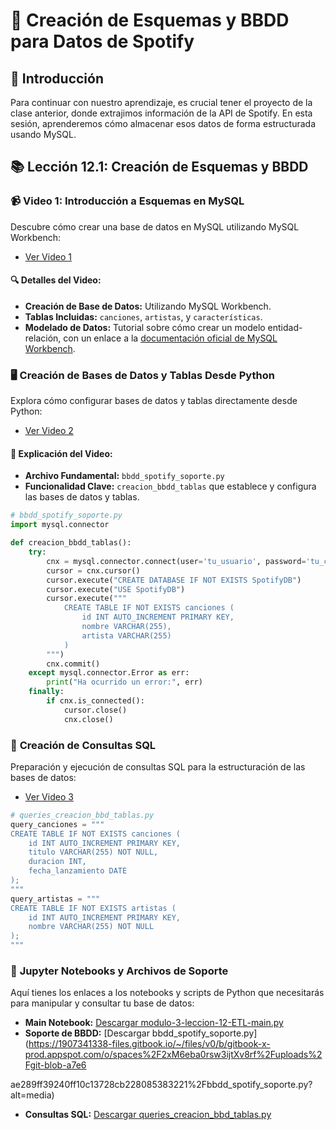 # 🎼 Creación de Esquemas y BBDD para Datos de Spotify

## 🌟 Introducción
Para continuar con nuestro aprendizaje, es crucial tener el proyecto de la clase anterior, donde extrajimos información de la API de Spotify. En esta sesión, aprenderemos cómo almacenar esos datos de forma estructurada usando MySQL.

## 📚 Lección 12.1: Creación de Esquemas y BBDD

### 📹 **Video 1: Introducción a Esquemas en MySQL**
Descubre cómo crear una base de datos en MySQL utilizando MySQL Workbench:
- [Ver Video 1](https://www.youtube.com/embed/-5y_Vj-gSuU "1- ETL II: Creación esquemas y BBDD")

#### 🔍 **Detalles del Video:**
- **Creación de Base de Datos:** Utilizando MySQL Workbench.
- **Tablas Incluidas:** `canciones`, `artistas`, y `características`.
- **Modelado de Datos:** Tutorial sobre cómo crear un modelo entidad-relación, con un enlace a la [documentación oficial de MySQL Workbench](https://dev.mysql.com/doc/workbench/en/wb-data-modeling.html).

### 🖥️ **Creación de Bases de Datos y Tablas Desde Python**
Explora cómo configurar bases de datos y tablas directamente desde Python:
- [Ver Video 2](https://www.youtube.com/embed/4xkuUNUq8M4 "3 - ETL II: Consultas SQL en Python")

#### 📄 **Explicación del Video:**
- **Archivo Fundamental:** `bbdd_spotify_soporte.py`
- **Funcionalidad Clave:** `creacion_bbdd_tablas` que establece y configura las bases de datos y tablas.

```python
# bbdd_spotify_soporte.py
import mysql.connector

def creacion_bbdd_tablas():
    try:
        cnx = mysql.connector.connect(user='tu_usuario', password='tu_contraseña', host='127.0.0.1')
        cursor = cnx.cursor()
        cursor.execute("CREATE DATABASE IF NOT EXISTS SpotifyDB")
        cursor.execute("USE SpotifyDB")
        cursor.execute("""
            CREATE TABLE IF NOT EXISTS canciones (
                id INT AUTO_INCREMENT PRIMARY KEY, 
                nombre VARCHAR(255), 
                artista VARCHAR(255)
            )
        """)
        cnx.commit()
    except mysql.connector.Error as err:
        print("Ha ocurrido un error:", err)
    finally:
        if cnx.is_connected():
            cursor.close()
            cnx.close()
```

### 📑 **Creación de Consultas SQL**
Preparación y ejecución de consultas SQL para la estructuración de las bases de datos:
- [Ver Video 3](https://www.youtube.com/embed/LewUMKsVgFE "2 - ETL II: Función de creación de BBDD y tablas")

```python
# queries_creacion_bbd_tablas.py
query_canciones = """
CREATE TABLE IF NOT EXISTS canciones (
    id INT AUTO_INCREMENT PRIMARY KEY,
    titulo VARCHAR(255) NOT NULL,
    duracion INT,
    fecha_lanzamiento DATE
);
"""
query_artistas = """
CREATE TABLE IF NOT EXISTS artistas (
    id INT AUTO_INCREMENT PRIMARY KEY,
    nombre VARCHAR(255) NOT NULL
);
"""
```

### 🧩 **Jupyter Notebooks y Archivos de Soporte**
Aquí tienes los enlaces a los notebooks y scripts de Python que necesitarás para manipular y consultar tu base de datos:
- **Main Notebook:** [Descargar modulo-3-leccion-12-ETL-main.py](https://1907341338-files.gitbook.io/~/files/v0/b/gitbook-x-prod.appspot.com/o/spaces%2F2xM6eba0rsw3ijtXv8rf%2Fuploads%2Fgit-blob-09178d359fabad7f7698c44365d0357a0b94f1ef%2Fmodulo-3-leccion-12-ETL-main.py?alt=media)
- **Soporte de BBDD:** [Descargar bbdd_spotify_soporte.py](https://1907341338-files.gitbook.io/~/files/v0/b/gitbook-x-prod.appspot.com/o/spaces%2F2xM6eba0rsw3ijtXv8rf%2Fuploads%2Fgit-blob-a7e6

ae289ff39240ff10c13728cb228085383221%2Fbbdd_spotify_soporte.py?alt=media)
- **Consultas SQL:** [Descargar queries_creacion_bbd_tablas.py](https://1907341338-files.gitbook.io/~/files/v0/b/gitbook-x-prod.appspot.com/o/spaces%2F2xM6eba0rsw3ijtXv8rf%2Fuploads%2Fgit-blob-862243343df6acb6a994913f810c6fcfd4fd50fa%2Fqueries_creacion_bbd_tablas.py?alt=media)
